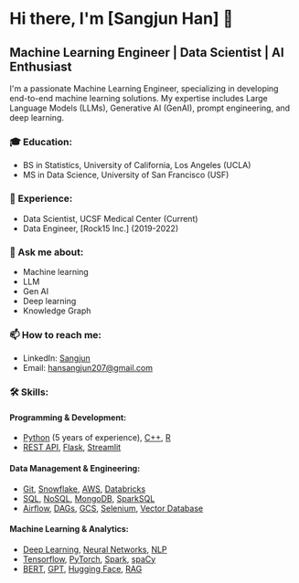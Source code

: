 # Hi there, I'm [Sangjun Han] 👋

## Machine Learning Engineer | Data Scientist | AI Enthusiast

I'm a passionate Machine Learning Engineer, specializing in developing end-to-end machine learning solutions. My expertise includes Large Language Models (LLMs), Generative AI (GenAI), prompt engineering, and deep learning.

### 🎓 Education:
- BS in Statistics, University of California, Los Angeles (UCLA)
- MS in Data Science, University of San Francisco (USF)

### 💼 Experience:
- Data Scientist, UCSF Medical Center (Current)
- Data Engineer, [Rock15 Inc.] (2019-2022)

### 💬 Ask me about:
- Machine learning
- LLM
- Gen AI
- Deep learning
- Knowledge Graph

### 📫 How to reach me:
- LinkedIn: [Sangjun](https://www.linkedin.com/in/sangjun927)
- Email: hansangjun207@gmail.com

### 🛠 Skills:
#### Programming & Development:
- [Python](https://www.python.org/) (5 years of experience), [C++](https://www.cplusplus.com/), [R](https://www.r-project.org/)
- [REST API](https://restfulapi.net/), [Flask](https://flask.palletsprojects.com/), [Streamlit](https://streamlit.io/)

#### Data Management & Engineering:
- [Git](https://git-scm.com/), [Snowflake](https://www.snowflake.com/), [AWS](https://aws.amazon.com/), [Databricks](https://databricks.com/)
- [SQL](https://en.wikipedia.org/wiki/SQL), [NoSQL](https://en.wikipedia.org/wiki/NoSQL), [MongoDB](https://www.mongodb.com/), [SparkSQL](https://spark.apache.org/sql/)
- [Airflow](https://airflow.apache.org/), [DAGs](https://airflow.apache.org/docs/apache-airflow/stable/concepts/dags.html), [GCS](https://cloud.google.com/storage), [Selenium](https://www.selenium.dev/), [Vector Database](https://en.wikipedia.org/wiki/Vector_database)

#### Machine Learning & Analytics:
- [Deep Learning](https://en.wikipedia.org/wiki/Deep_learning), [Neural Networks](https://en.wikipedia.org/wiki/Artificial_neural_network), [NLP](https://en.wikipedia.org/wiki/Natural_language_processing)
- [Tensorflow](https://www.tensorflow.org/), [PyTorch](https://pytorch.org/), [Spark](https://spark.apache.org/), [spaCy](https://spacy.io/)
- [BERT](https://en.wikipedia.org/wiki/BERT_(language_model)), [GPT](https://en.wikipedia.org/wiki/Generative_pre-trained_transformer), [Hugging Face](https://huggingface.co/), [RAG](https://huggingface.co/transformers/model_doc/rag.html)

